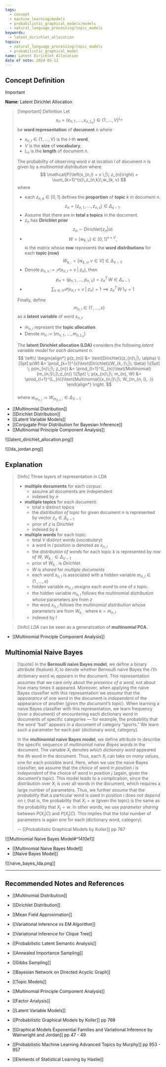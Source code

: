 ```yaml
---
tags:
  - concept
  - machine_learning/models
  - probabilistic_graphical_models/models
  - natural_language_processing/topic_models
keywords:
  - latent_dirichlet_allocation
topics:
  - natural_language_processing/topic_models
  - probabilistic_graphical_model
name: Latent Dirichlet Allocation
date of note: 2024-05-12
---
```


## Concept Definition

>[!important]
>**Name**: Latent Dirichlet Allocation


>[!important] Definition
>Let $$x_{n} = (x_{n, 1} \,{,}\ldots{,}\, x_{n, L_{n}}) \in \{ 1 \,{,}\ldots{,}\, V\}^{L_{n}}$$ be **word representation** of **document** $n$ where
>- $x_{n, l}\in \{ 1 \,{,}\ldots{,}\,V \}$ is the $l$-th **word**,
>- $V$ is the **size** of **vocabulary**, 
>- $L_{n}$ is the **length** of document $n$.
>  
>The probability of observing word $v$ at location $l$ of document $n$ is given by a *multinomial distribution* where
>$$
>\mathcal{P}\left(x_{n,l} = v \;|\; z_{n}\right) = \sum_{k=1}^{s}\,z_{n,k}\,w_{k, v}
>$$
>where 
>- each $z_{n,k} \in [0,1]$ defines the **proportion** of **topic** $k$ in document $n$. $$z_{n} =  (z_{n, 1} \,{,}\ldots{,}\,z_{n, s}) \in \Delta_{s-1}.$$
>- Assume that there are in **total $s$ topics** in the document.
>- $z_{n}$ has **Dirichlet prior** $$z_{n} \sim \text{Dirichlet}(z_{n}|\alpha)$$
>- $$W = [w_{k,v}]\in [0,1]^{s \times V},$$ is the matrix whose **row** represents the **word distributions** for each **topic (row)** $$W_{k,:} = [w_{k,v}, v\in V] \in \Delta_{V-1}.$$
>- Denote $p_{n,v} := \mathcal{P}\left(x_{n,l} = v \;|\; z_{n}\right)$, then  $$p_{n} = (p_{n,1} \,{,}\ldots{,}\,p_{n,V}) = z_{n}^{T}\,W \in \Delta_{v-1}$$
>- $$\sum_{v\in V}\mathcal{P}\left(x_{n,l} = v \;|\; z_{n}\right) = 1 \implies z_{n}^{T}\,W\,1_{V} = 1$$
>  
>Finally, define $$m_{n,l} \in \{ 1 \,{,}\ldots{,}\, s \}$$ as a **latent variable** of word $x_{n,l}$.
>- $m_{n,l}$ represent the **topic allocation**.    
>- Denote $m_{n} := (m_{n, 1} \,{,}\ldots{,}\,m_{n, L_{n}})$  
>  
>The **latent Dirichlet allocation (LDA)** considers the following *latent variable model* for *each document* $n$:
>$$
>\left\{
>\begin{align*}
> p(z_{n}) &= \text{Dirichlet}(z_{n}\;|\; \alpha) \\[5pt]
> p(W) &= \prod_{k=1}^{s}\text{Dirichlet}(W_{k,:}\;|\; \beta) \\[5pt]
> \; p(m_{n}\;|\; z_{n}) &= \prod_{l=1}^{L_{n}}\text{Multinomial}(m_{n,l}\;|\;z_{n}) \\[5pt]
> \; p(x_{n}\;|\; m_{n}, W) &=  \prod_{l=1}^{L_{n}}\text{Multinomial}(x_{n,l}\;|\; W_{m_{n, l}, :})
>\end{align*}
>\right.
>$$  
>where $w_{m_{n, l}}  := W_{m_{n, l}, :} \in \Delta_{V-1}$

- [[Multinomial Distribution]]
- [[Dirichlet Distribution]]
- [[Latent Variable Models]]
- [[Conjugate Prior Distribution for Bayesian Inference]]
- [[Multinomial Principle Component Analysis]]


![[latent_dirichlet_allocation.png]]

![[lda_jordan.png]]

## Explanation

>[!info]
>Three layers of representation in LDA
>- **multiple documents** for each corpus: 
>	- assume all documents are independent
>	- indexed by $n$
>- **multiple topics** for each document:
>	- total $s$ distinct topics
>	- the *distribution of topic* for given document $n$ is represented by vector $z_{n} \in \Delta_{s-1}$
>	- prior of $z$ is *Dirichlet*
>	- indexed by $k$
>- **multiple words** for each topic:
>	- total $V$ distinct words (*vocabulary*)
>	- a word in $l$ position is denoted as $x_{n,l}$
>	- the *distribution of words* for each topic $k$ is represented by *row of* $W$, $W_{k,:} \in \Delta_{V-1}$
>	- prior of $W_{k,:}$ is *Dirichlet*.
>	- $W$ is *shared* for *multiple documents*
>	- each word $x_{n,l}$ is associated with a hidden variable $m_{n,l} \in \{ 1 \,{,}\ldots{,}\, s\}$
>	- hidden variable $m_{n,l}$ *assigns* each *word* to one of $s$ *topic*.
>	- the hidden variable $m_{n,l}$ follows the *multinomial distribution* whose parameters are from $z$
>	- the word $x_{n,l}$ follows the *multinomial distribution* whose parameters are from $W_{k,:}$ where $k=m_{n,l}$
>	- indexed by $l$

>[!info]
>*LDA* can be seen as a generalization of **multinomial PCA.**

- [[Multinomial Principle Component Analysis]]


## Multinomial Naive Bayes

>[!quote]
>In the **Bernoulli naive Bayes model**, we define a binary attribute (feature) $X_{i}$ to denote whether Bernoulli naive Bayes the $i$’th dictionary word $w_{i}$ *appears* in the document. This representation assumes that we care only about the *presence of a word*, not about how many times it appeared. Moreover, when applying the naive Bayes classifier with this representation we *assume* that the *appearance* of one word in the document is *independent* of the appearance of another (*given the document’s topic*). When learning a naive Bayes classifier with this representation, we learn frequency (over a document) of encountering each dictionary word in documents of specific categories — for example, the probability that the word “ball” appears in a document of category “sports.” We learn such a parameter for each pair (dictionary word, category). 
>
>In the **multinomial naive Bayes model**, we define attribute to describe the specific sequence of *multinomial naive Bayes words* in the document. The variable $X_{i}$ denotes *which dictionary word* appeared the $i$th word in the document. Thus, each $X_i$ can take on *many values*, one for each possible word. Here, when we use the naive Bayes classifier, we assume that the *choice* of word in *position* $i$ is *independent* of the choice of word in *position* $j$ (again, given the document’s topic). This model leads to a complication, since the distribution over $X_{i}$ is over all words in the document, which requires a large number of parameters. Thus, we further *assume* that the *probability* that a particular word is used in position $i$ does *not depend on* $i$; that is, the probability that $X_i = w$ (given the topic) is the same as the probability that $X_j = w$. In other words, we use *parameter sharing* between $P (X_{i} | C)$ and $P(X_{j}| C)$. This implies that the total number of parameters is again one for each (dictionary word, category).
>
>
>-- [[Probabilistic Graphical Models by Koller]] pp 767

![[Multinomial Naive Bayes Model#^1410e1]]

- [[Multinomial Naive Bayes Model]]
- [[Naive Bayes Model]]

![[naive_bayes_lda.png]]






-----------
##  Recommended Notes and References



- [[Multinomial Distribution]]
- [[Dirichlet Distribution]]

- [[Mean Field Approximation]]
- [[Variational Inference vs EM Algorithm]]
- [[Variational Inference for Clique Tree]]

- [[Probabilistic Latent Semantic Analysis]]

- [[Annealed Importance Sampling]]
- [[Gibbs Sampling]]
- [[Bayesian Network on Directed Acyclic Graph]]
- [[Topic Models]]

- [[Multinomial Principle Component Analysis]]
- [[Factor Analysis]]
- [[Latent Variable Models]]


- [[Probabilistic Graphical Models by Koller]] pp 769
- [[Graphical Models Exponential Families and Variational Inference by Wainwright and Jordan]] pp 47 - 49
- [[Probabilistic Machine Learning Advanced Topics by Murphy]] pp 953 - 957
- [[Elements of Statistical Learning by Hastie]]